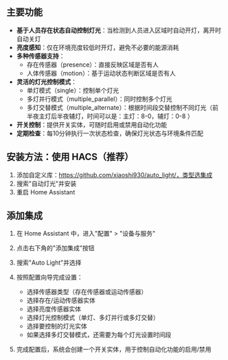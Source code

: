## 主要功能

- **基于人员存在状态自动控制灯光**：当检测到人员进入区域时自动开灯，离开时自动关灯
- **亮度感知**：仅在环境亮度较低时开灯，避免不必要的能源消耗
- **多种传感器支持**：
  - 存在传感器（presence）：直接反映区域是否有人
  - 人体传感器（motion）：基于运动状态判断区域是否有人
- **灵活的灯光控制模式**：
  - 单灯模式（single）：控制单个灯光
  - 多灯并行模式（multiple_parallel）：同时控制多个灯光
  - 多灯交替模式（multiple_alternate）：根据时间段交替控制不同灯光（前半夜主灯后半夜辅灯，时间可以是：主灯：8-0，辅灯：0-8 ）
- **开关控制**：提供开关实体，可随时启用或禁用自动化功能
- **定期检查**：每10分钟执行一次状态检查，确保灯光状态与环境条件匹配

## 安装方法：使用 HACS（推荐）

1. 添加自定义库：https://github.com/xiaoshi930/auto_light/，类型选集成
2. 搜索"自动灯光"并安装
5. 重启 Home Assistant

## 添加集成

1. 在 Home Assistant 中，进入"配置" > "设备与服务"
2. 点击右下角的"添加集成"按钮
3. 搜索"Auto Light"并选择

4. 按照配置向导完成设置：
   - 选择传感器类型（存在传感器或运动传感器）
   - 选择存在/运动传感器实体
   - 选择亮度传感器实体
   - 选择灯光控制模式（单灯、多灯并行或多灯交替）
   - 选择要控制的灯光实体
   - 如果选择多灯交替模式，还需要为每个灯光设置时间段

5. 完成配置后，系统会创建一个开关实体，用于控制自动化功能的启用/禁用

